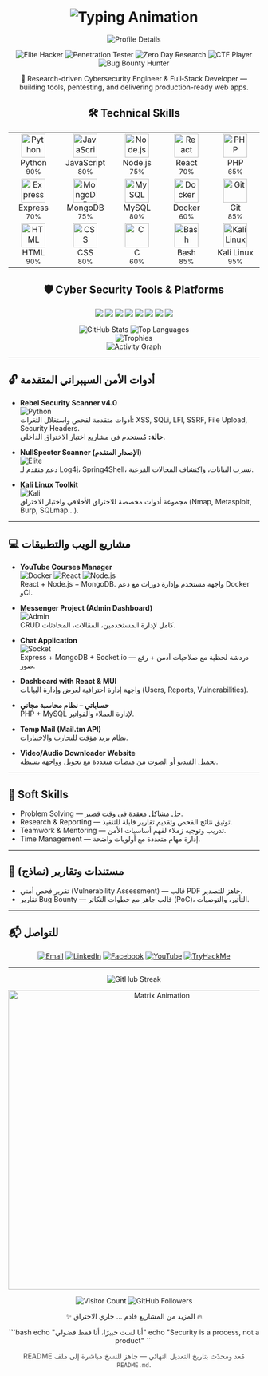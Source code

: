 <h1 align="center">
  <img src="https://readme-typing-svg.herokuapp.com?font=Fira+Code&size=28&duration=4000&pause=1000&color=00FF00&center=true&vCenter=true&width=600&lines=🚀+NullSpecter+Projects+Timeline;💻+Cyber+Security+%7C+Full-Stack+Dev;👨‍💻+AbdUlrahman+Elsayed" alt="Typing Animation" />
</h1>

<!-- Animated Header Section -->
<div align="center">
  <img src="https://github-profile-summary-cards.vercel.app/api/cards/profile-details?username=NullSpecter&theme=github_dark" alt="Profile Details" />
</div>

<p align="center">
  <!-- Floating badges with animation -->
  <img src="https://img.shields.io/badge/Elite_Hacker-000000?style=for-the-badge&logo=windows-terminal&logoColor=00FF00&labelColor=000000" alt="Elite Hacker" />
  <img src="https://img.shields.io/badge/Penetration_Tester-000000?style=for-the-badge&logo=window-restore&logoColor=00FF00&labelColor=000000" alt="Penetration Tester" />
  <img src="https://img.shields.io/badge/Zero_Day_Research-000000?style=for-the-badge&logo=search&logoColor=00FF00&labelColor=000000" alt="Zero Day Research" />
  <img src="https://img.shields.io/badge/CTF_Player-000000?style=for-the-badge&logo=flag&logoColor=00FF00&labelColor=000000" alt="CTF Player" />
  <img src="https://img.shields.io/badge/Bug_Bounty_Hunter-000000?style=for-the-badge&logo=bug&logoColor=00FF00&labelColor=000000" alt="Bug Bounty Hunter" />
</p>

<!-- Summary / One-liner -->
<p align="center">🔎 Research-driven Cybersecurity Engineer & Full‑Stack Developer — building tools, pentesting, and delivering production-ready web apps.</p>

<!-- Skills Grid with Animation -->
<h2 align="center">🛠️ Technical Skills</h2>

<div align="center">
  <table align="center">
    <tr>
      <td align="center" width="96">
        <img src="https://skillicons.dev/icons?i=python" width="48" height="48" alt="Python" />
        <br>Python
        <br><sub>90%</sub>
      </td>
      <td align="center" width="96">
        <img src="https://skillicons.dev/icons?i=js" width="48" height="48" alt="JavaScript" />
        <br>JavaScript
        <br><sub>80%</sub>
      </td>
      <td align="center" width="96">
        <img src="https://skillicons.dev/icons?i=nodejs" width="48" height="48" alt="Node.js" />
        <br>Node.js
        <br><sub>75%</sub>
      </td>
      <td align="center" width="96">
        <img src="https://skillicons.dev/icons?i=react" width="48" height="48" alt="React" />
        <br>React
        <br><sub>70%</sub>
      </td>
      <td align="center" width="96">
        <img src="https://skillicons.dev/icons?i=php" width="48" height="48" alt="PHP" />
        <br>PHP
        <br><sub>65%</sub>
      </td>
    </tr>
    <tr>
      <td align="center" width="96">
        <img src="https://skillicons.dev/icons?i=express" width="48" height="48" alt="Express" />
        <br>Express
        <br><sub>70%</sub>
      </td>
      <td align="center" width="96">
        <img src="https://skillicons.dev/icons?i=mongodb" width="48" height="48" alt="MongoDB" />
        <br>MongoDB
        <br><sub>75%</sub>
      </td>
      <td align="center" width="96">
        <img src="https://skillicons.dev/icons?i=mysql" width="48" height="48" alt="MySQL" />
        <br>MySQL
        <br><sub>80%</sub>
      </td>
      <td align="center" width="96">
        <img src="https://skillicons.dev/icons?i=docker" width="48" height="48" alt="Docker" />
        <br>Docker
        <br><sub>60%</sub>
      </td>
      <td align="center" width="96">
        <img src="https://skillicons.dev/icons?i=git" width="48" height="48" alt="Git" />
        <br>Git
        <br><sub>85%</sub>
      </td>
    </tr>
    <tr>
      <td align="center" width="96">
        <img src="https://skillicons.dev/icons?i=html" width="48" height="48" alt="HTML" />
        <br>HTML
        <br><sub>90%</sub>
      </td>
      <td align="center" width="96">
        <img src="https://skillicons.dev/icons?i=css" width="48" height="48" alt="CSS" />
        <br>CSS
        <br><sub>80%</sub>
      </td>
      <td align="center" width="96">
        <img src="https://skillicons.dev/icons?i=c" width="48" height="48" alt="C" />
        <br>C
        <br><sub>60%</sub>
      </td>
      <td align="center" width="96">
        <img src="https://skillicons.dev/icons?i=bash" width="48" height="48" alt="Bash" />
        <br>Bash
        <br><sub>85%</sub>
      </td>
      <td align="center" width="96">
        <img src="https://skillicons.dev/icons?i=kali" width="48" height="48" alt="Kali Linux" />
        <br>Kali Linux
        <br><sub>95%</sub>
      </td>
    </tr>
  </table>
</div>

<!-- Cyber Security Tools -->
<h2 align="center">🛡️ Cyber Security Tools & Platforms</h2>
<p align="center">
  <img src="https://img.shields.io/badge/Nmap-000000?style=for-the-badge&logo=target&logoColor=00FF00" />
  <img src="https://img.shields.io/badge/BurpSuite-000000?style=for-the-badge&logo=burp-suite&logoColor=FF6600" />
  <img src="https://img.shields.io/badge/Metasploit-000000?style=for-the-badge&logo=metasploit&logoColor=00FF00" />
  <img src="https://img.shields.io/badge/Wireshark-000000?style=for-the-badge&logo=wireshark&logoColor=1679A7" />
  <img src="https://img.shields.io/badge/OWASP_ZAP-000000?style=for-the-badge&logo=owasp&logoColor=00FF00" />
  <img src="https://img.shields.io/badge/Sqlmap-000000?style=for-the-badge&logo=database&logoColor=00FF00" />
  <img src="https://img.shields.io/badge/Hydra-000000?style=for-the-badge&logo=linux&logoColor=00FF00" />
  <img src="https://img.shields.io/badge/BloodHound-000000?style=for-the-badge&logo=graph&logoColor=00FF00" />
</p>

<!-- GitHub Stats with better animation -->
<div align="center">
  <img src="https://github-readme-stats.vercel.app/api?username=NullSpecter&show_icons=true&theme=dark&count_private=true&include_all_commits=true&line_height=24" alt="GitHub Stats" />
  <img src="https://github-readme-stats.vercel.app/api/top-langs/?username=NullSpecter&layout=compact&theme=dark&langs_count=8&hide=html,css" alt="Top Languages" />
</div>

<!-- Fixed GitHub Trophies -->
<div align="center">
  <img src="https://github-profile-trophy.vercel.app/?username=NullSpecter&theme=onedark&no-frame=true&row=1&column=7" alt="Trophies" />
</div>

<!-- Activity Graph -->
<div align="center">
  <img src="https://github-readme-activity-graph.vercel.app/graph?username=NullSpecter&theme=github-dark&hide_border=true&area=true" alt="Activity Graph" />
</div>

---

## 🔓 أدوات الأمن السيبراني المتقدمة

- **Rebel Security Scanner v4.0**  
  ![Python](https://img.shields.io/badge/Python-3776AB?style=for-the-badge&logo=python&logoColor=white)  
  أدوات متقدمة لفحص واستغلال الثغرات: XSS, SQLi, LFI, SSRF, File Upload, Security Headers.  
  **حالة:** مُستخدم في مشاريع اختبار الاختراق الداخلي.

- **NullSpecter Scanner (الإصدار المتقدم)**  
  ![Elite](https://img.shields.io/badge/ELITE-000000?style=for-the-badge&logo=star&logoColor=00FF00)  
  دعم متقدم لـ Log4j، Spring4Shell، تسرب البيانات، واكتشاف المجالات الفرعية.

- **Kali Linux Toolkit**  
  ![Kali](https://img.shields.io/badge/Kali_Linux-557C94?style=for-the-badge&logo=kalilinux&logoColor=white)  
  مجموعة أدوات مخصصة للاختراق الأخلاقي واختبار الاختراق (Nmap, Metasploit, Burp, SQLmap...).

---

## 💻 مشاريع الويب والتطبيقات

- **YouTube Courses Manager**  
  ![Docker](https://img.shields.io/badge/Docker-2496ED?style=for-the-badge&logo=docker&logoColor=white)  ![React](https://img.shields.io/badge/React-61DAFB?style=for-the-badge&logo=react&logoColor=black)  ![Node.js](https://img.shields.io/badge/Node.js-70%25-339933?style=for-the-badge&logo=node.js&logoColor=white)  
  React + Node.js + MongoDB. واجهة مستخدم وإدارة دورات مع دعم Docker وCI.

- **Messenger Project (Admin Dashboard)**  
  ![Admin](https://img.shields.io/badge/ADMIN-000000?style=for-the-badge&logo=shield&logoColor=00FF00)  
  CRUD كامل لإدارة المستخدمين، المقالات، المحادثات.

- **Chat Application**  
  ![Socket](https://img.shields.io/badge/Socket.IO-010101?style=for-the-badge&logo=socket.io&logoColor=white)  
  Express + MongoDB + Socket.io — دردشة لحظية مع صلاحيات أدمن + رفع صور.

- **Dashboard with React & MUI**  
  واجهة إدارة احترافية لعرض وإدارة البيانات (Users, Reports, Vulnerabilities).

- **حساباتي – نظام محاسبة مجاني**  
  PHP + MySQL لإدارة العملاء والفواتير.

- **Temp Mail (Mail.tm API)**  
  نظام بريد مؤقت للتجارب والاختبارات.

- **Video/Audio Downloader Website**  
  تحميل الفيديو أو الصوت من منصات متعددة مع تحويل وواجهة بسيطة.

---

## 🧩 Soft Skills

- Problem Solving — حل مشاكل معقدة في وقت قصير.
- Research & Reporting — توثيق نتائج الفحص وتقديم تقارير قابلة للتنفيذ.
- Teamwork & Mentoring — تدريب وتوجيه زملاء لفهم أساسيات الأمن.
- Time Management — إدارة مهام متعددة مع أولويات واضحة.

---

## 📄 مستندات وتقارير (نماذج)

- تقرير فحص أمني (Vulnerability Assessment) — قالب PDF جاهز للتصدير.
- تقارير Bug Bounty — قالب جاهز مع خطوات التكاثر (PoC)، التأثير، والتوصيات.

---

## 📬 للتواصل

<p align="center">
  <a href="mailto:boodapro540@gmail.com"><img src="https://img.shields.io/badge/Email-boodapro540%40gmail.com-000000?style=for-the-badge&logo=gmail&logoColor=00FF00" alt="Email" /></a>
  <a href="https://www.linkedin.com/in/abdulrahman-elsayed-59a664313"><img src="https://img.shields.io/badge/LinkedIn-AbdUlrahman%20Elsayed-000000?style=for-the-badge&logo=linkedin&logoColor=00FF00" alt="LinkedIn" /></a>
  <a href="https://www.facebook.com/abdulelsayd"><img src="https://img.shields.io/badge/Facebook-Abdulelsayd-000000?style=for-the-badge&logo=facebook&logoColor=00FF00" alt="Facebook" /></a>
  <a href="https://www.youtube.com/@gamotek175"><img src="https://img.shields.io/badge/YouTube-Gamotek175-000000?style=for-the-badge&logo=youtube&logoColor=00FF00" alt="YouTube" /></a>
  <a href="https://tryhackme.com/p/NullSpecter"><img src="https://img.shields.io/badge/TryHackMe-NullSpecter-000000?style=for-the-badge&logo=tryhackme&logoColor=00FF00" alt="TryHackMe" /></a>
</p>

---

<!-- Alternative GitHub Streak Stats -->
<div align="center">
  <img src="https://streak-stats.demolab.com/?user=NullSpecter&theme=dark&hide_border=true&background=000000&stroke=00FF00&ring=00FF00&fire=00FF00&currStreakLabel=00FF00" alt="GitHub Streak" />
</div>

<p align="center">
  <img src="https://i.giphy.com/media/LMt9638dO8dftAjtco/giphy.webp" width="600" alt="Matrix Animation" />
</p>

<p align="center"> 
  <img src="https://komarev.com/ghpvc/?username=NullSpecter&color=00FF00&style=flat-square" alt="Visitor Count" />
  <img src="https://img.shields.io/github/followers/NullSpecter?label=Follow&style=social&color=00FF00" alt="GitHub Followers" />
</p>

<p align="center">✨ المزيد من المشاريع قادم ... جاري الاختراق 🔥</p>

<div align="center">
  ```bash
  echo "أنا لست خبيرًا، أنا فقط فضولي"
  echo "Security is a process, not a product"
  ```
</div>

<!-- Footer note -->
<p align="center" style="opacity:0.8">README مُعد ومحدّث بتاريخ التعديل النهائي — جاهز للنسخ مباشرة إلى ملف <code>README.md</code>.</p>
